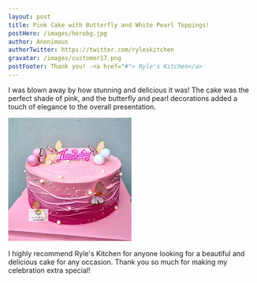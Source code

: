```yaml
---
layout: post
title: Pink Cake with Butterfly and White Pearl Toppings!
postHero: /images/herobg.jpg
author: Anonimous
authorTwitter: https://twitter.com/ryleskitchen
gravatar: /images/customer17.png
postFooter: Thank you! -<a href="#"> Ryle's Kitchen</a>
---
```



I was blown away by how stunning and delicious it was! The cake was the perfect shade of pink, and the butterfly and pearl decorations added a touch of elegance to the overall presentation.

<img class="pull-left" src="/images/081622-2.png" alt="pink cake"><br>

I highly recommend Ryle's Kitchen for anyone looking for a beautiful and delicious cake for any occasion. Thank you so much for making my celebration extra special!
